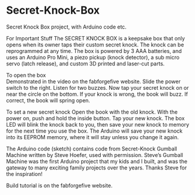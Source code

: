 # Secret-Knock-Box
Secret Knock Box project, with Arduino code etc.

For Important Stuff
The SECRET KNOCK BOX is a keepsake box that only opens when its owner taps their custom secret knock.  The knock can be reprogrammed at any
time.  The box is powered by 3 AAA batteries, and uses an Arduino Pro Mini, a piezo pickup (knock detector), a sub micro servo (latch
release), and custom 3D printed and laser-cut parts.  

To open the box    
Demonstrated in the video on the fabforgefive website. Slide the power switch to the right. Listen for two buzzes. Now tap your secret
knock on or near the circle on the bottom. If your knock is wrong, the book will buzz.  If correct, the book will spring open. 

To set a new secret knock
Open the book with the old knock. With the power on, push and hold the inside button. Tap your new knock. The box LED will blink the knock
back to you, then save your new knock to memory for the next time you use the box. The Arduino will save your new knock into its EEPROM
memory, where it will stay unless you change it again.

The Arduino code (sketch) contains code from Secret-Knock Gumball Machine written by Steve Hoefer, used with permission. Steve’s Gumball
Machine was the first Arduino project that my kids and I built, and was the gateway to many exciting family projects over the years. Thanks 
Steve for the inspiration!

Build tutorial is on the fabforgefive website.
